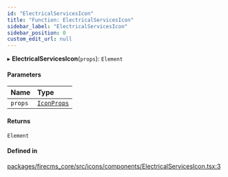 ```yaml
---
id: "ElectricalServicesIcon"
title: "Function: ElectricalServicesIcon"
sidebar_label: "ElectricalServicesIcon"
sidebar_position: 0
custom_edit_url: null
---
```


▸ **ElectricalServicesIcon**(`props`): `Element`

#### Parameters

| Name | Type |
| :------ | :------ |
| `props` | [`IconProps`](../types/IconProps.md) |

#### Returns

`Element`

#### Defined in

[packages/firecms_core/src/icons/components/ElectricalServicesIcon.tsx:3](https://github.com/FireCMSco/firecms/blob/d45f3739/packages/firecms_core/src/icons/components/ElectricalServicesIcon.tsx#L3)
